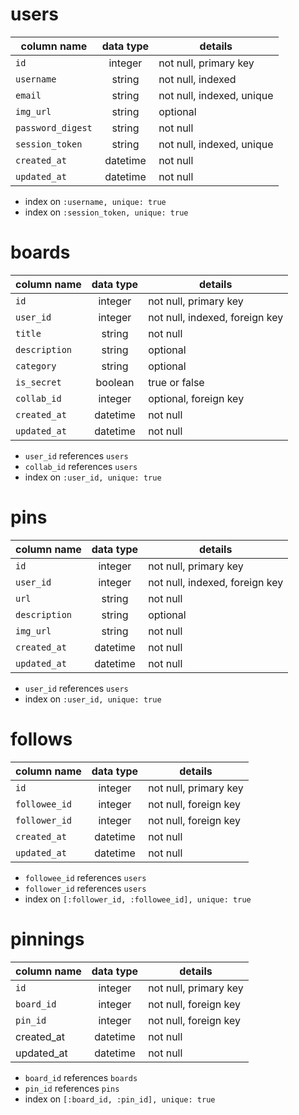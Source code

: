 # users
| column name       |  data type  |  details                      |
| ----------------- |:-----------:| ----------------------------- |
| `id`              | integer     | not null, primary key         |
| `username`        | string      | not null, indexed             |
| `email`           | string      | not null, indexed, unique     |
| `img_url`         | string      | optional                      |
| `password_digest` | string      | not null                      |
| `session_token`   | string      | not null, indexed, unique     |
| `created_at`      | datetime    | not null                      |
| `updated_at`      | datetime    | not null                      |

* index on `:username, unique: true`
* index on `:session_token, unique: true`

# boards

| column name     |  data type  |  details                       |
| --------------- |:-----------:| ------------------------------ |
| `id`            | integer     | not null, primary key          |
| `user_id`       | integer     | not null, indexed, foreign key |
| `title`         | string      | not null                       |
| `description`   | string      | optional                       |
| `category`      | string      | optional                       |
| `is_secret`     | boolean     | true or false                  |
| `collab_id`     | integer     | optional, foreign key          |
| `created_at`    | datetime    | not null                       |
| `updated_at`    | datetime    | not null                       |

* `user_id` references `users`
* `collab_id` references `users`
* index on `:user_id, unique: true`

# pins

| column name     |  data type  |  details                       |
| --------------- |:-----------:| ------------------------------ |
| `id`            | integer     | not null, primary key          |
| `user_id`       | integer     | not null, indexed, foreign key |
| `url`           | string      | not null                       |
| `description`   | string      | optional                       |
| `img_url`       | string      | not null                       |
| `created_at`    | datetime    | not null                       |
| `updated_at`    | datetime    | not null                       |

* `user_id` references `users`
* index on `:user_id, unique: true`

# follows

| column name     |  data type  |  details                       |
| --------------- |:-----------:| ------------------------------ |
| `id`            | integer     | not null, primary key          |
| `followee_id`   | integer     | not null, foreign key          |
| `follower_id`   | integer     | not null, foreign key          |
| `created_at`    | datetime    | not null                       |
| `updated_at`    | datetime    | not null                       |

* `followee_id` references `users`
* `follower_id` references `users`
* index on `[:follower_id, :followee_id], unique: true`

# pinnings

| column name     |  data type  |  details                       |
| --------------- |:-----------:| ------------------------------ |
| `id`            | integer     | not null, primary key          |
| `board_id`      | integer     | not null, foreign key          |
| `pin_id`        | integer     | not null, foreign key          |
| created_at      | datetime    | not null                       |
| updated_at      | datetime    | not null                       |

* `board_id` references `boards`
* `pin_id` references `pins`
* index on `[:board_id, :pin_id], unique: true`
